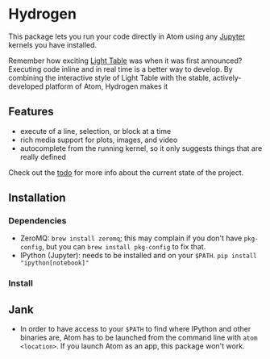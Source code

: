 # Hydrogen

This package lets you run your code directly in Atom using any [Jupyter](https://jupyter.org/) kernels you have installed.

Remember how exciting [Light Table](http://lighttable.com/) was when it was first announced? Executing code inline and in real time is a better way to develop. By combining the interactive style of Light Table with the stable, actively-developed platform of Atom, Hydrogen makes it


## Features

- execute of a line, selection, or block at a time
- rich media support for plots, images, and video
- autocomplete from the running kernel, so it only suggests things that are really defined

Check out the [todo](https://github.com/willwhitney/atom-ipython/blob/master/todo.md) for more info about the current state of the project.


## Installation

### Dependencies

- ZeroMQ: `brew install zeromq`; this may complain if you don't have `pkg-config`, but you can `brew install pkg-config` to fix that.
- IPython (Jupyter): needs to be installed and on your `$PATH`. `pip install "ipython[notebook]"`

### Install





## Jank

- In order to have access to your `$PATH` to find where IPython and other binaries are, Atom has to be launched from the command line with `atom <location>`. If you launch Atom as an app, this package won't work.
